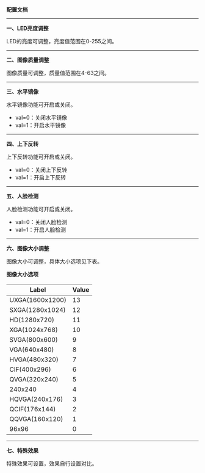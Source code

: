 **配置文档**

---

**一、LED亮度调整**

LED的亮度可调整，亮度值范围在0-255之间。

---

**二、图像质量调整**

图像质量可调整，质量值范围在4-63之间。

---

**三、水平镜像**

水平镜像功能可开启或关闭。

- val=0：关闭水平镜像
- val=1：开启水平镜像

---

**四、上下反转**

上下反转功能可开启或关闭。

- val=0：关闭上下反转
- val=1：开启上下反转


---

**五、人脸检测**

人脸检测功能可开启或关闭。

- val=0：关闭人脸检测
- val=1：开启人脸检测

---

**六、图像大小调整**

图像大小可调整，具体大小选项见下表。

**图像大小选项**

| Label | Value |
| --- | --- |
| UXGA(1600x1200) | 13 |
| SXGA(1280x1024) | 12 |
| HD(1280x720) | 11 |
| XGA(1024x768) | 10 |
| SVGA(800x600) | 9 |
| VGA(640x480) | 8 |
| HVGA(480x320) | 7 |
| CIF(400x296) | 6 |
| QVGA(320x240) | 5 |
| 240x240 | 4 |
| HQVGA(240x176) | 3 |
| QCIF(176x144) | 2 |
| QQVGA(160x120) | 1 |
| 96x96 | 0 |


---

**七、特殊效果**

特殊效果可设置，效果自行设置对比。